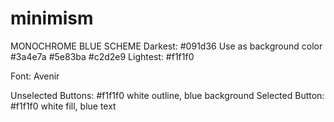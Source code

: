 # minimism


MONOCHROME BLUE SCHEME
Darkest: #091d36
Use as background color
#3a4e7a
#5e83ba
#c2d2e9
Lightest: #f1f1f0

Font: Avenir

Unselected Buttons: #f1f1f0 white outline, blue background
Selected Button: #f1f1f0 white fill, blue text



